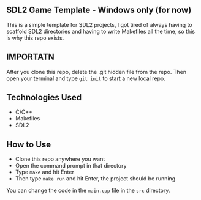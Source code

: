 ## SDL2 Game Template - Windows only (for now)

This is a simple template for SDL2 projects, I got tired of always having to scaffold SDL2 directories and having to 
write Makefiles all the time, so this is why this repo exists.

## IMPORTATN

After you clone this repo, delete the .git hidden file from the repo. Then open your terminal and type <code>git init</code> to start a new local repo.

## Technologies Used

- C/C++
- Makefiles
- SDL2

## How to Use

- Clone this repo anywhere you want
- Open the command prompt in that directory 
- Type <code>make</code> and hit Enter
- Then type <code>make run</code> and hit Enter, the project should be running.

You can change the code in the <code>main.cpp</code> file in the <code>src</code> directory.
